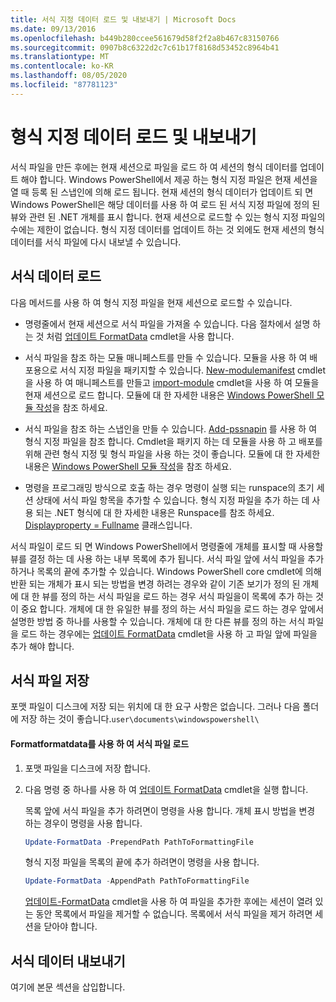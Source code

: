 ```yaml
---
title: 서식 지정 데이터 로드 및 내보내기 | Microsoft Docs
ms.date: 09/13/2016
ms.openlocfilehash: b449b280ccee561679d58f2f2a8b467c83150766
ms.sourcegitcommit: 0907b8c6322d2c7c61b17f8168d53452c8964b41
ms.translationtype: MT
ms.contentlocale: ko-KR
ms.lasthandoff: 08/05/2020
ms.locfileid: "87781123"
---
```

# <a name="loading-and-exporting-formatting-data"></a>형식 지정 데이터 로드 및 내보내기

서식 파일을 만든 후에는 현재 세션으로 파일을 로드 하 여 세션의 형식 데이터를 업데이트 해야 합니다. Windows PowerShell에서 제공 하는 형식 지정 파일은 현재 세션을 열 때 등록 된 스냅인에 의해 로드 됩니다. 현재 세션의 형식 데이터가 업데이트 되 면 Windows PowerShell은 해당 데이터를 사용 하 여 로드 된 서식 지정 파일에 정의 된 뷰와 관련 된 .NET 개체를 표시 합니다. 현재 세션으로 로드할 수 있는 형식 지정 파일의 수에는 제한이 없습니다. 형식 지정 데이터를 업데이트 하는 것 외에도 현재 세션의 형식 데이터를 서식 파일에 다시 내보낼 수 있습니다.

## <a name="loading-format-data"></a>서식 데이터 로드

다음 메서드를 사용 하 여 형식 지정 파일을 현재 세션으로 로드할 수 있습니다.

- 명령줄에서 현재 세션으로 서식 파일을 가져올 수 있습니다. 다음 절차에서 설명 하는 것 처럼 [업데이트 FormatData](/powershell/module/Microsoft.PowerShell.Utility/Update-FormatData) cmdlet을 사용 합니다.

- 서식 파일을 참조 하는 모듈 매니페스트를 만들 수 있습니다. 모듈을 사용 하 여 배포용으로 서식 지정 파일을 패키지할 수 있습니다. [New-modulemanifest](/powershell/module/Microsoft.PowerShell.Core/New-ModuleManifest) cmdlet을 사용 하 여 매니페스트를 만들고 [import-module](/powershell/module/Microsoft.PowerShell.Core/Import-Module) cmdlet을 사용 하 여 모듈을 현재 세션으로 로드 합니다. 모듈에 대 한 자세한 내용은 [Windows PowerShell 모듈 작성](../module/writing-a-windows-powershell-module.md)을 참조 하세요.

- 서식 파일을 참조 하는 스냅인을 만들 수 있습니다. [Add-pssnapin](/dotnet/api/System.Management.Automation.PSSnapIn.Formats) 를 사용 하 여 형식 지정 파일을 참조 합니다. Cmdlet을 패키지 하는 데 모듈을 사용 하 고 배포를 위해 관련 형식 지정 및 형식 파일을 사용 하는 것이 좋습니다. 모듈에 대 한 자세한 내용은 [Windows PowerShell 모듈 작성](../module/writing-a-windows-powershell-module.md)을 참조 하세요.

- 명령을 프로그래밍 방식으로 호출 하는 경우 명령이 실행 되는 runspace의 초기 세션 상태에 서식 파일 항목을 추가할 수 있습니다. 형식 지정 파일을 추가 하는 데 사용 되는 .NET 형식에 대 한 자세한 내용은 Runspace를 참조 하세요. [ Displayproperty = Fullname](/dotnet/api/System.Management.Automation.Runspaces.SessionStateFormatEntry) 클래스입니다.

서식 파일이 로드 되 면 Windows PowerShell에서 명령줄에 개체를 표시할 때 사용할 뷰를 결정 하는 데 사용 하는 내부 목록에 추가 됩니다. 서식 파일 앞에 서식 파일을 추가 하거나 목록의 끝에 추가할 수 있습니다. Windows PowerShell core cmdlet에 의해 반환 되는 개체가 표시 되는 방법을 변경 하려는 경우와 같이 기존 보기가 정의 된 개체에 대 한 뷰를 정의 하는 서식 파일을 로드 하는 경우 서식 파일을이 목록에 추가 하는 것이 중요 합니다. 개체에 대 한 유일한 뷰를 정의 하는 서식 파일을 로드 하는 경우 앞에서 설명한 방법 중 하나를 사용할 수 있습니다.  개체에 대 한 다른 뷰를 정의 하는 서식 파일을 로드 하는 경우에는 [업데이트 FormatData](/powershell/module/Microsoft.PowerShell.Utility/Update-FormatData) cmdlet을 사용 하 고 파일 앞에 파일을 추가 해야 합니다.

## <a name="storing-your-formatting-file"></a>서식 파일 저장

포맷 파일이 디스크에 저장 되는 위치에 대 한 요구 사항은 없습니다. 그러나 다음 폴더에 저장 하는 것이 좋습니다.`user\documents\windowspowershell\`

#### <a name="loading-a-format-file-using-import-formatdata"></a>Formatformatdata를 사용 하 여 서식 파일 로드

1. 포맷 파일을 디스크에 저장 합니다.

2. 다음 명령 중 하나를 사용 하 여 [업데이트 FormatData](/powershell/module/Microsoft.PowerShell.Utility/Update-FormatData) cmdlet을 실행 합니다.

   목록 앞에 서식 파일을 추가 하려면이 명령을 사용 합니다. 개체 표시 방법을 변경 하는 경우이 명령을 사용 합니다.

   ```powershell
   Update-FormatData -PrependPath PathToFormattingFile
   ```

   형식 지정 파일을 목록의 끝에 추가 하려면이 명령을 사용 합니다.

   ```powershell
   Update-FormatData -AppendPath PathToFormattingFile
   ```

   [업데이트-FormatData](/powershell/module/Microsoft.PowerShell.Utility/Update-FormatData) cmdlet을 사용 하 여 파일을 추가한 후에는 세션이 열려 있는 동안 목록에서 파일을 제거할 수 없습니다. 목록에서 서식 파일을 제거 하려면 세션을 닫아야 합니다.

## <a name="exporting-format-data"></a>서식 데이터 내보내기

여기에 본문 섹션을 삽입합니다.
